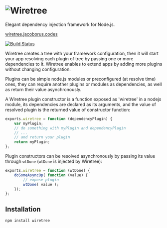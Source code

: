 ![Wiretree](https://raw.githubusercontent.com/jacoborus/wiretree/master/brand/wiretreeGreen.svg 'Wiretree logo')
================================================================================================================

Elegant dependency injection framework for Node.js.

[wiretree.jacoborus.codes](http://wiretree.jacoborus.codes/)

[![Build Status](https://travis-ci.org/jacoborus/wiretree.svg?branch=master)](https://travis-ci.org/jacoborus/wiretree)


Wiretree creates a tree with your framework configuration, then it will start your app resolving each plugin of tree by passing one or more dependencies to it. Wiretree enables to extend apps by adding more plugins without changing configuration.

Plugins can be simple node.js modules or preconfigured (at resolve time) ones, they can require another plugins or modules as dependencies, as well as return their value asynchronously.

A Wiretree plugin constructor is a function exposed as 'wiretree' in a nodejs module, its dependencies are declared as its arguments, and the value of resolved plugin is the returned value of constructor function:
```js
exports.wiretree = function (dependencyPlugin) {
    var myPlugin;
    // do something with myPlugin and dependencyPlugin
    // ...
    // and return your plugin
    return myPlugin;
};
```

Plugin constructors can be resolved asynchronously by passing its value through `wtDone` (`wtDone` is injected by Wiretree):
```js
exports.wiretree = function (wtDone) {
    doSomeAsyncOp( function (value) {
        // expose plugin
        wtDone( value );
    });
};
```


Installation
------------

```
npm install wiretree
```

